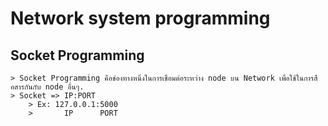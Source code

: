 # Network system programming

## Socket Programming
    > Socket Programming คือช่องทางหนึ่งในการเชื่อมต่อระหว่าง node บน Network เพื่อใช้ในการสือสารกันกับ node อื่นๆ.
    > Socket => IP:PORT
        > Ex: 127.0.0.1:5000
        >       IP      PORT
    
